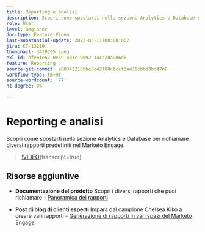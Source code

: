 ```yaml
---
title: Reporting e analisi
description: Scopri come spostarti nella sezione Analytics e Database per richiamare diversi rapporti predefiniti nel Marketo Engage.
role: User
level: Beginner
doc-type: Feature Video
last-substantial-update: 2023-05-11T00:00:00Z
jira: KT-13219
thumbnail: 3419295.jpeg
exl-id: bfe0fe57-0e59-483c-9092-14cc28a986d8
feature: Reporting
source-git-commit: a80342218bbc8c42f88c6ccf3a435cbbd3bd47d0
workflow-type: tm+mt
source-wordcount: '77'
ht-degree: 0%

---
```


# Reporting e analisi

Scopri come spostarti nella sezione Analytics e Database per richiamare diversi rapporti predefiniti nel Marketo Engage.

>[!VIDEO](https://video.tv.adobe.com/v/3419295/?learn=on){transcript=true}

## Risorse aggiuntive

* **Documentazione del prodotto**
Scopri i diversi rapporti che puoi richiamare - [Panoramica dei rapporti](https://experienceleague.adobe.com/docs/marketo/using/product-docs/reporting/reporting-overview.html?lang=en&amp;sdid=M7K4SLTS&amp;mv=email&amp;mv2=instreml)

* **Post di blog di clienti esperti**
Impara dal campione Chelsea Kiko a creare vari rapporti - [Generazione di rapporti in vari spazi del Marketo Engage](https://nation.marketo.com/t5/product-blogs/how-marketo-champion-chelsea-kiko-reports-in-various-marketo/ba-p/242627)
